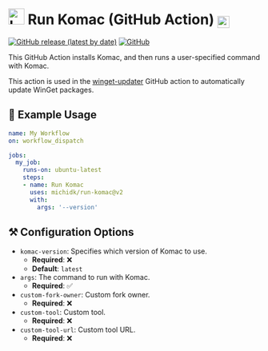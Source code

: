 <h1> <img src="https://rawcdn.githack.com/michidk/run-komac/86f4bad6701cb130ce85c4505ad39d9bbcd3d919/.github/images/github-actions-logo.png" width="32" height="32" alt="Logo" /> Run Komac (GitHub Action) <a href="https://github.com/russellbanks/Komac"> <img src="https://rawcdn.githack.com/michidk/run-komac/86f4bad6701cb130ce85c4505ad39d9bbcd3d919/.github/images/komac-logo.svg" height="24px" style="vertical-align:bottom" alt="Komac logo" /> </a></h1>

[![GitHub release (latest by date)](https://img.shields.io/github/v/release/michidk/run-komac?logo=github)](https://github.com/michidk/run-komac/releases)
[![GitHub](https://img.shields.io/github/license/michidk/run-komac?logo=gnu)](https://github.com/michidk/run-komac?tab=MIT-1-ov-file#readme)

This GitHub Action installs Komac, and then runs a user-specified command with Komac.

This action is used in the [winget-updater](https://github.com/michidk/winget-updater/) GitHub action to automatically update WinGet packages.


## 📖 Example Usage

```yaml
name: My Workflow
on: workflow_dispatch

jobs:
  my_job:
    runs-on: ubuntu-latest
    steps:
    - name: Run Komac
      uses: michidk/run-komac@v2
      with:
        args: '--version'
```

## ⚒️ Configuration Options

- `komac-version`: Specifies which version of Komac to use.
  - **Required**: ❌
  - **Default**: `latest`
- `args`: The command to run with Komac.
  - **Required**: ✅
- `custom-fork-owner`: Custom fork owner.
  - **Required**: ❌
- `custom-tool`: Custom tool.
  - **Required**: ❌
- `custom-tool-url`: Custom tool URL.
  - **Required**: ❌
